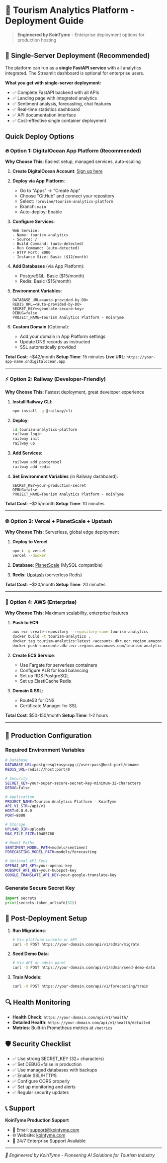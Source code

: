 # 🚀 Tourism Analytics Platform - Deployment Guide

> **Engineered by KoinTyme** - Enterprise deployment options for production hosting

## 🎯 **Single-Server Deployment (Recommended)**

The platform can run as a **single FastAPI service** with all analytics integrated. The Streamlit dashboard is optional for enterprise users.

**What you get with single-server deployment:**
- ✅ Complete FastAPI backend with all APIs
- ✅ Landing page with integrated analytics
- ✅ Sentiment analysis, forecasting, chat features
- ✅ Real-time statistics dashboard
- ✅ API documentation interface
- ✅ Cost-effective single container deployment

## Quick Deploy Options

### 🔥 Option 1: DigitalOcean App Platform (Recommended)

**Why Choose This**: Easiest setup, managed services, auto-scaling

1. **Create DigitalOcean Account**: [Sign up here](https://cloud.digitalocean.com)

2. **Deploy via App Platform**:
   - Go to "Apps" → "Create App"
   - Choose "GitHub" and connect your repository
   - Select: `rprovine/tourism-analytics-platform`
   - Branch: `main`
   - Auto-deploy: Enable

3. **Configure Services**:
   ```
   Web Service:
   - Name: tourism-analytics
   - Source: /
   - Build Command: (auto-detected)
   - Run Command: (auto-detected)
   - HTTP Port: 8000
   - Instance Size: Basic ($12/month)
   ```

4. **Add Databases** (via App Platform):
   - PostgreSQL: Basic ($15/month)
   - Redis: Basic ($15/month)

5. **Environment Variables**:
   ```
   DATABASE_URL=<auto-provided-by-DO>
   REDIS_URL=<auto-provided-by-DO>
   SECRET_KEY=<generate-secure-key>
   DEBUG=false
   PROJECT_NAME=Tourism Analytics Platform - KoinTyme
   ```

6. **Custom Domain** (Optional):
   - Add your domain in App Platform settings
   - Update DNS records as instructed
   - SSL automatically provided

**Total Cost**: ~$42/month
**Setup Time**: 15 minutes
**Live URL**: `https://your-app-name.ondigitalocean.app`

---

### ⚡ Option 2: Railway (Developer-Friendly)

**Why Choose This**: Fastest deployment, great developer experience

1. **Install Railway CLI**:
   ```bash
   npm install -g @railway/cli
   ```

2. **Deploy**:
   ```bash
   cd tourism-analytics-platform
   railway login
   railway init
   railway up
   ```

3. **Add Services**:
   ```bash
   railway add postgresql
   railway add redis
   ```

4. **Set Environment Variables** (in Railway dashboard):
   ```
   SECRET_KEY=your-production-secret
   DEBUG=false
   PROJECT_NAME=Tourism Analytics Platform - KoinTyme
   ```

**Total Cost**: ~$25/month
**Setup Time**: 10 minutes

---

### 🌐 Option 3: Vercel + PlanetScale + Upstash

**Why Choose This**: Serverless, global edge deployment

1. **Deploy to Vercel**:
   ```bash
   npm i -g vercel
   vercel --docker
   ```

2. **Database**: [PlanetScale](https://planetscale.com) (MySQL compatible)
3. **Redis**: [Upstash](https://upstash.com) (serverless Redis)

**Total Cost**: ~$20/month
**Setup Time**: 20 minutes

---

### 🏢 Option 4: AWS (Enterprise)

**Why Choose This**: Maximum scalability, enterprise features

1. **Push to ECR**:
   ```bash
   aws ecr create-repository --repository-name tourism-analytics
   docker build -t tourism-analytics .
   docker tag tourism-analytics:latest <account>.dkr.ecr.region.amazonaws.com/tourism-analytics:latest
   docker push <account>.dkr.ecr.region.amazonaws.com/tourism-analytics:latest
   ```

2. **Create ECS Service**:
   - Use Fargate for serverless containers
   - Configure ALB for load balancing
   - Set up RDS PostgreSQL
   - Set up ElastiCache Redis

3. **Domain & SSL**:
   - Route53 for DNS
   - Certificate Manager for SSL

**Total Cost**: $50-150/month
**Setup Time**: 1-2 hours

---

## 🔧 Production Configuration

### Required Environment Variables

```bash
# Database
DATABASE_URL=postgresql+asyncpg://user:pass@host:port/dbname
REDIS_URL=redis://host:port/0

# Security
SECRET_KEY=your-super-secure-secret-key-minimum-32-characters
DEBUG=false

# Application
PROJECT_NAME=Tourism Analytics Platform - KoinTyme
API_V1_STR=/api/v1
HOST=0.0.0.0
PORT=8000

# Storage
UPLOAD_DIR=uploads
MAX_FILE_SIZE=10485760

# Model Paths
SENTIMENT_MODEL_PATH=models/sentiment
FORECASTING_MODEL_PATH=models/forecasting

# Optional API Keys
OPENAI_API_KEY=your-openai-key
HUBSPOT_API_KEY=your-hubspot-key
GOOGLE_TRANSLATE_API_KEY=your-google-translate-key
```

### Generate Secure Secret Key

```python
import secrets
print(secrets.token_urlsafe(32))
```

## 🎯 Post-Deployment Setup

1. **Run Migrations**:
   ```bash
   # Via platform console or API
   curl -X POST https://your-domain.com/api/v1/admin/migrate
   ```

2. **Seed Demo Data**:
   ```bash
   # Via API or admin panel
   curl -X POST https://your-domain.com/api/v1/admin/seed-demo-data
   ```

3. **Train Models**:
   ```bash
   curl -X POST https://your-domain.com/api/v1/forecasting/train
   ```

## 🔍 Health Monitoring

- **Health Check**: `https://your-domain.com/api/v1/health/`
- **Detailed Health**: `https://your-domain.com/api/v1/health/detailed`
- **Metrics**: Built-in Prometheus metrics at `/metrics`

## 🛡️ Security Checklist

- ✅ Use strong SECRET_KEY (32+ characters)
- ✅ Set DEBUG=false in production
- ✅ Use managed databases with backups
- ✅ Enable SSL/HTTPS
- ✅ Configure CORS properly
- ✅ Set up monitoring and alerts
- ✅ Regular security updates

## 📞 Support

**KoinTyme Production Support**
- 📧 Email: support@kointyme.com
- 🌐 Website: [kointyme.com](https://kointyme.com)
- 📱 24/7 Enterprise Support Available

---

*🚀 Engineered by KoinTyme - Pioneering AI Solutions for Tourism Industry*